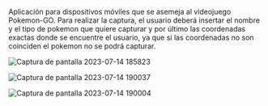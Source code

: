Aplicación para dispositivos móviles que se asemeja al videojuego Pokemon-GO.
Para realizar la captura, el usuario deberá insertar el nombre y el tipo de pokemon que quiere capturar y por último las coordenadas exactas donde se encuentre el usuario, ya que si las coordenadas no son coinciden el pokemon no se podrá capturar.

![Captura de pantalla 2023-07-14 185823](https://github.com/beatrizmlosana/pokemonGO-app/assets/136492250/cb0ae959-e087-40b7-b7d1-36641df11066)

![Captura de pantalla 2023-07-14 190037](https://github.com/beatrizmlosana/pokemonGO-app/assets/136492250/c5e476d3-3365-477b-adc2-1b4ee9c83608)

![Captura de pantalla 2023-07-14 190004](https://github.com/beatrizmlosana/pokemonGO-app/assets/136492250/3bc8fbe2-68db-455e-ac36-253f3041ecfa)
